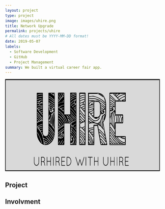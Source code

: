 ```yaml
---
layout: project
type: project
image: images/uhire.png
title: Network Upgrade
permalink: projects/uhire
# All dates must be YYYY-MM-DD format!
date: 2019-05-07
labels:
  - Software Development
  - GitHub
  - Project Management
summary: We built a virtual career fair app.
---
```


<img class="ui image" src="../images/uhire.png" width="600" height="300">

## Project



## Involvment
